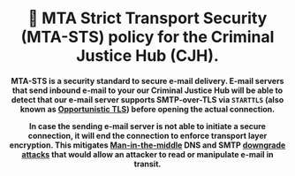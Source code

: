<h1 align="center">
  <br>
  📩 MTA Strict Transport Security (MTA-STS) policy for the Criminal Justice Hub (CJH).
  <br>
</h1>

<h4 align="center">

MTA-STS is a security standard to secure e-mail delivery. E-mail servers that send inbound e-mail to your our Criminal Justice Hub will be able to detect that our e-mail server supports SMTP-over-TLS via `STARTTLS` (also known as [Opportunistic TLS](https://en.wikipedia.org/wiki/Opportunistic_TLS)) before opening the actual connection.

In case the sending e-mail server is not able to initiate a secure connection, it will end the connection to enforce transport layer encryption. This mitigates [Man-in-the-middle](https://en.wikipedia.org/wiki/Man-in-the-middle_attack) DNS and SMTP [downgrade attacks](https://en.wikipedia.org/wiki/Downgrade_attack) that would allow an attacker to read or manipulate e-mail in transit.
